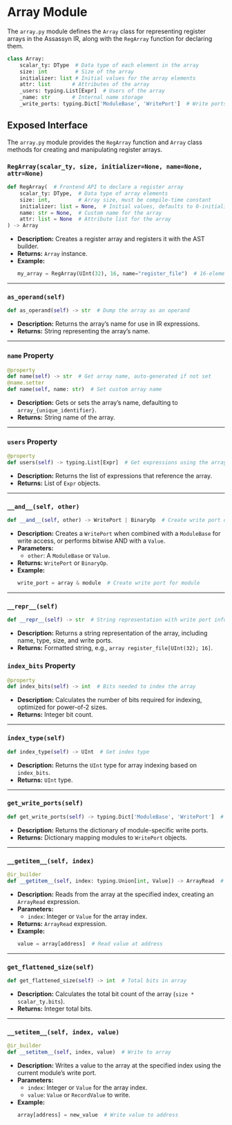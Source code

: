 # Array Module
The `array.py` module defines the `Array` class for representing register arrays in the Assassyn IR, along with the `RegArray` function for declaring them.

```python
class Array:
    scalar_ty: DType  # Data type of each element in the array
    size: int         # Size of the array
    initializer: list # Initial values for the array elements
    attr: list       # Attributes of the array
    _users: typing.List[Expr]  # Users of the array
    _name: str       # Internal name storage
    _write_ports: typing.Dict['ModuleBase', 'WritePort']  # Write ports for this array
```

## Exposed Interface
The `array.py` module provides the `RegArray` function and `Array` class methods for creating and manipulating register arrays.

### `RegArray(scalar_ty, size, initializer=None, name=None, attr=None)`
```python
def RegArray(  # Frontend API to declare a register array
    scalar_ty: DType,  # Data type of array elements
    size: int,         # Array size, must be compile-time constant
    initializer: list = None,  # Initial values, defaults to 0-initialized
    name: str = None,  # Custom name for the array
    attr: list = None  # Attribute list for the array
) -> Array
```
- **Description:** Creates a register array and registers it with the AST builder.
- **Returns:** `Array` instance.
- **Example:**
  ```python
  my_array = RegArray(UInt(32), 16, name="register_file")  # 16-element array of 32-bit uints
  ```

-------

### `as_operand(self)`
```python
def as_operand(self) -> str  # Dump the array as an operand
```
- **Description:** Returns the array’s name for use in IR expressions.
- **Returns:** String representing the array’s name.

-------

### `name` Property
```python
@property
def name(self) -> str  # Get array name, auto-generated if not set
@name.setter
def name(self, name: str)  # Set custom array name
```
- **Description:** Gets or sets the array’s name, defaulting to `array_{unique_identifier}`.
- **Returns:** String name of the array.

-------

### `users` Property
```python
@property
def users(self) -> typing.List[Expr]  # Get expressions using the array
```
- **Description:** Returns the list of expressions that reference the array.
- **Returns:** List of `Expr` objects.

-------

### `__and__(self, other)`
```python
def __and__(self, other) -> WritePort | BinaryOp  # Create write port or perform bitwise AND
```
- **Description:** Creates a `WritePort` when combined with a `ModuleBase` for write access, or performs bitwise AND with a `Value`.
- **Parameters:**
  - `other`: A `ModuleBase` or `Value`.
- **Returns:** `WritePort` or `BinaryOp`.
- **Example:**
  ```python
  write_port = array & module  # Create write port for module
  ```

-------

### `__repr__(self)`
```python
def __repr__(self) -> str  # String representation with write port info
```
- **Description:** Returns a string representation of the array, including name, type, size, and write ports.
- **Returns:** Formatted string, e.g., `array register_file[UInt(32); 16]`.



### `index_bits` Property
```python
@property
def index_bits(self) -> int  # Bits needed to index the array
```
- **Description:** Calculates the number of bits required for indexing, optimized for power-of-2 sizes.
- **Returns:** Integer bit count.

-------

### `index_type(self)`
```python
def index_type(self) -> UInt  # Get index type
```
- **Description:** Returns the `UInt` type for array indexing based on `index_bits`.
- **Returns:** `UInt` type.

-------

### `get_write_ports(self)`
```python
def get_write_ports(self) -> typing.Dict['ModuleBase', 'WritePort']  # Get write ports
```
- **Description:** Returns the dictionary of module-specific write ports.
- **Returns:** Dictionary mapping modules to `WritePort` objects.

-------

### `__getitem__(self, index)`
```python
@ir_builder
def __getitem__(self, index: typing.Union[int, Value]) -> ArrayRead  # Read from array
```
- **Description:** Reads from the array at the specified index, creating an `ArrayRead` expression.
- **Parameters:**
  - `index`: Integer or `Value` for the array index.
- **Returns:** `ArrayRead` expression.
- **Example:**
  ```python
  value = array[address]  # Read value at address
  ```

-------

### `get_flattened_size(self)`
```python
def get_flattened_size(self) -> int  # Total bits in array
```
- **Description:** Calculates the total bit count of the array (`size * scalar_ty.bits`).
- **Returns:** Integer total bits.

-------

### `__setitem__(self, index, value)`
```python
@ir_builder
def __setitem__(self, index, value)  # Write to array
```
- **Description:** Writes a value to the array at the specified index using the current module’s write port.
- **Parameters:**
  - `index`: Integer or `Value` for the array index.
  - `value`: `Value` or `RecordValue` to write.
- **Example:**
  ```python
  array[address] = new_value  # Write value to address
  ```